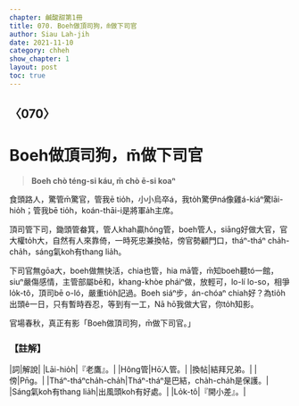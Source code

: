 ```yaml
---
chapter: 鹹酸甜第1冊
title: 070. Boeh做頂司狗，m̄做下司官
author: Siau Lah-jih
date: 2021-11-10
category: chheh
show_chapter: 1
layout: post
toc: true
---
```

  
## 〈070〉
# Boeh做頂司狗，m̄做下司官
>**Boeh chò téng-si káu, m̄ chò ē-si koaⁿ**

食頭路人，驚管m̄驚官，管我ē tio̍h，小小烏卒á，我to̍h驚伊ná像雞á-kiáⁿ驚lāi-hio̍h；管我bē tio̍h，koán-thāi-i是將軍a̍h主席。

頂司管下司，鋤頭管畚箕，管人khah贏hông管，boeh管人，siāng好做大官，官大權to̍h大，自然有人來靠倚，一時死忠兼換帖，傍官勢顧門口，tháⁿ-tháⁿ cha̍h-cha̍h，sáng氣koh有thang lia̍h。

下司官無gōa大，boeh做無快活，chia也管，hia mā管，m̄知boeh聽tó一館，siuⁿ嚴傷感情，主管部屬bē和，khang-khòe pháiⁿ做，放輕可，lo-lí lo-so，相爭lo̍k-tô，頂司bē o-ló，嚴重tio̍h記過。Boeh siáⁿ步，án-chóaⁿ chiah好？為tio̍h出頭ê一日，只有暫時吞忍，等到有一工，Nā hō͘我做大官，你to̍h知影。

官場春秋，真正有影「Boeh做頂司狗，m̄做下司官。」


### 【註解】

|詞|解說|
|Lāi-hio̍h|『老鷹』。|
|Hông管|Hō͘人管。|
|換帖|結拜兄弟。|
|傍|Pn̄g。|
|Tháⁿ-tháⁿcha̍h-cha̍h|Tháⁿ-tháⁿ是巴結，cha̍h-cha̍h是保護。|
|Sáng氣koh有thang lia̍h|出風頭koh有好處。|
|Lo̍k-tô|『開小差』。|

